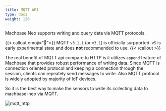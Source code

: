 ```yaml
---
title: MQTT API
type: docs
weight: 120
---
```



Machbase Neo supports writing and query data via MQTT protocols. 

{{< callout emoji="📢">}}
MQTT `v3.1.1` (or `v3.1`) is officially surpported. `v5` is early experimental state and does **not** recommended to use.
{{< /callout >}}

The real benefit of MQTT api compare to HTTP is it utilizes `append` feature of Machbase that provides robust performance of writing data.
Since MQTT is connection oriented protocol and keeping a connection through the session, clients can repeately send messages to write.
Also MQTT protocol is widely adopted by majority of IoT devices.

So it is the best way to make the sensors to write its collecting data to machbase-neo via MQTT.

![mqtt_http](/images/interfaces.jpg)
